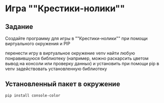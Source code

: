# Игра ""Крестики-нолики""

## Задание

Создайте программу для игры в ""Крестики-нолики"" при помощи виртуального окружения и PIP

перенести игру в виртуальное окружение venv
найти любую понравившуюся библиотеку (например, можно раскарсить
цветом вывод на консоли или проверку данных) и установить при помощи pip в venv
задействовать установленную библиотеку

## Установленный пакет в окружение

```
pip install console-color
```

